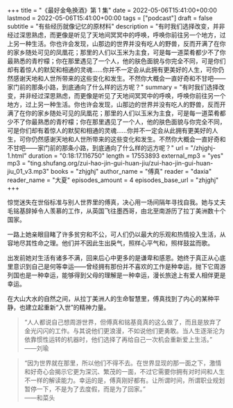 +++
title = "《最好金龟换酒》第 1 集"
date = 2022-05-06T15:41:00+00:00
lastmod = 2022-05-06T15:41:00+00:00
tags = ["podcast"]
draft = false
subtitle = "有些经历就像记忆的原材料"
description = "有时我们选择改变，并非经过深思熟虑，而更像是听见了天地间冥冥中的呼唤，呼唤你前往另一个地方，过上另一种生活。你也许会发现，山那边的世界并没有吃人的野兽，反而开满了在你的家乡随处可见的凤凰花；那里的人们以玉米为主食，可是每一道菜肴都少不了你最熟悉的青柠檬；你在那里遇见了一个人，他的肤色面貌与你完全不同，可是你们却有着惊人的默契和相通的灵魂……你并不一定会从此拥有更美好的人生，可你仍然感谢天地和人世所带来的这些变化和发生。不然你大概会一直好奇和不甘吧——家门前的那条小路，到底通向了什么样的远方呢？"
summary = "有时我们选择改变，并非经过深思熟虑，而更像是听见了天地间冥冥中的呼唤，呼唤你前往另一个地方，过上另一种生活。你也许会发现，山那边的世界并没有吃人的野兽，反而开满了在你的家乡随处可见的凤凰花；那里的人们以玉米为主食，可是每一道菜肴都少不了你最熟悉的青柠檬；你在那里遇见了一个人，他的肤色面貌与你完全不同，可是你们却有着惊人的默契和相通的灵魂……你并不一定会从此拥有更美好的人生，可你仍然感谢天地和人世所带来的这些变化和发生。不然你大概会一直好奇和不甘吧——家门前的那条小路，到底通向了什么样的远方呢？"
url = "/zhjghj-1.html"
duration = "0:18:17.116750"
length = 17553893
external_mp3 = "yes"
mp3 = "ting.shufang.org/zui-hao-jin-gui-huan-jiu/zui-hao-jin-gui-huan-jiu_01_v3.mp3"
books = "zhjghj"
author_name = "傅真"
reader = "daxia"
reader_name = "大夏"
episodes_amount = 4
episodes_base_url = "zhjghj"
+++

惊觉迷失在世俗标准与别人世界里的傅真，决心用一场间隔年寻找自我。她与丈夫毛铭基辞掉令人羡慕的工作，从英国飞往墨西哥，由北至南游历了拉丁美洲数十个国家。

一路上她亲眼目睹了许多贫穷和不公，可人们仍以最大的乐观和热情投入生活，从容地尽其性命之理。他们并不因此生出戾气，照样心平气和，照样鼓盆而歌。

出发前她对生活有诸多不满，回来后心中更多的是谦卑和感恩。她终于真正从心底里意识到自己是何等幸运——曾经拥有那份并不喜欢的工作是种幸运，抛下它周游列国也是一种幸运，能够得到父母的理解是一种幸运，漫长旅途上有爱人相伴更是幸运。

在大山大水的自然之间，从拉丁美洲人的生命智慧里，傅真找到了内心的某种平静，也建立起重新“入世”的精神力量。

> “人人都说自己想周游世界，但傅真和铭基竟真的这么做了，而且是放弃了金光闪闪的工作。与其说他们更浪漫，不如说他们更勇敢。当人生逐渐沦为依靠惯性运转的机器时，他们选择了再给自己一次机会重新爱上生活。”  
> ——刘瑜

> “因为世界就在那里，所以他们不得不去。在世界显现的那一面之下，激情和好奇心会揭示它更为深沉、繁茂的一面，不过它需要你拥有对时间和人生不一样的解读能力。幸运的是，傅真刚好都有。让所谓时间，所谓职业规划暂停一下，不是为了去度假，而是为了回家。”  
> ——和菜头